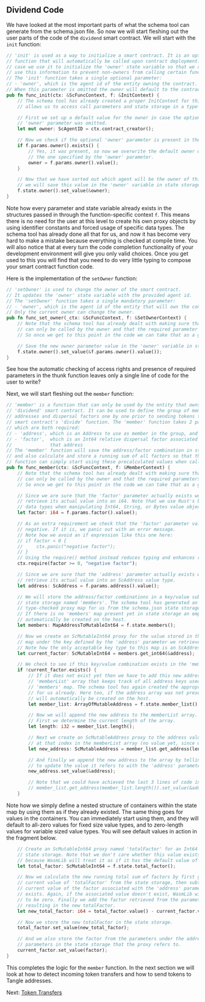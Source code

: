 ## Dividend Code

We have looked at the most important parts of what the schema tool can 
generate from the schema.json file. So now we will start fleshing out the 
user parts of the code of the `dividend` smart contract. We will start with 
the `init` function:

```rust
// 'init' is used as a way to initialize a smart contract. It is an optional
// function that will automatically be called upon contract deployment. In this
// case we use it to initialize the 'owner' state variable so that we can later
// use this information to prevent non-owners from calling certain functions.
// The 'init' function takes a single optional parameter:
// - 'owner', which is the agent id of the entity owning the contract.
// When this parameter is omitted the owner will default to the contract creator.
pub fn func_init(ctx: &ScFuncContext, f: &InitContext) {
    // The schema tool has already created a proper InitContext for this function that
    // allows us to access call parameters and state storage in a type-safe manner.

    // First we set up a default value for the owner in case the optional
    // 'owner' parameter was omitted.
    let mut owner: ScAgentID = ctx.contract_creator();

    // Now we check if the optional 'owner' parameter is present in the params map.
    if f.params.owner().exists() {
        // Yes, it was present, so now we overwrite the default owner with
        // the one specified by the 'owner' parameter.
        owner = f.params.owner().value();
    }

    // Now that we have sorted out which agent will be the owner of this contract
    // we will save this value in the 'owner' variable in state storage on the host.
    f.state.owner().set_value(&owner);
}
```

Note how every parameter and state variable already exists in the structures 
passed in through the function-specific context `f`. This means there is no 
need for the user at this level to create his own proxy objects by using 
identifier constants and forced usage of specific data types. The schema 
tool has already done all that for us, and now it has become very hard to 
make a mistake because everything is checked at compile time. You will also 
notice that at every turn the code completion functionality of your 
development environment will give you only valid choices. Once you get used 
to this you will find that you need to do very little typing to compose your 
smart contract function code.

Here is the implementation of the `setOwner` function:

```rust
// 'setOwner' is used to change the owner of the smart contract.
// It updates the 'owner' state variable with the provided agent id.
// The 'setOwner' function takes a single mandatory parameter:
// - 'owner', which is the agent id of the entity that will own the contract.
// Only the current owner can change the owner.
pub fn func_set_owner(_ctx: &ScFuncContext, f: &SetOwnerContext) {
    // Note that the schema tool has already dealt with making sure that this function
    // can only be called by the owner and that the required parameter is present.
    // So once we get to this point in the code we can take that as a given.

    // Save the new owner parameter value in the 'owner' variable in state storage.
    f.state.owner().set_value(&f.params.owner().value());
}
```

See how the automatic checking of access rights and presence of required
parameters in the thunk function leaves only a single line of code for the user
to write?

Next, we will start fleshing out the `member` function:

```rust
// 'member' is a function that can only be used by the entity that owns the
// 'dividend' smart contract. It can be used to define the group of member
// addresses and dispersal factors one by one prior to sending tokens to the
// smart contract's 'divide' function. The 'member' function takes 2 parameters,
// which are both required:
// - 'address', which is an Address to use as member in the group, and
// - 'factor',  which is an Int64 relative dispersal factor associated with
//              that address
// The 'member' function will save the address/factor combination in state storage
// and also calculate and store a running sum of all factors so that the 'divide'
// function can simply start using these precalculated values when called.
pub fn func_member(ctx: &ScFuncContext, f: &MemberContext) {
    // Note that the schema tool has already dealt with making sure that this function
    // can only be called by the owner and that the required parameters are present.
    // So once we get to this point in the code we can take that as a given.

    // Since we are sure that the 'factor' parameter actually exists we can
    // retrieve its actual value into an i64. Note that we use Rust's built-in
    // data types when manipulating Int64, String, or Bytes value objects.
    let factor: i64 = f.params.factor().value();

    // As an extra requirement we check that the 'factor' parameter value is not
    // negative. If it is, we panic out with an error message.
    // Note how we avoid an if expression like this one here:
    // if factor < 0 {
    //     ctx.panic("negative factor");
    // }
    // Using the require() method instead reduces typing and enhances readability.
    ctx.require(factor >= 0, "negative factor");

    // Since we are sure that the 'address' parameter actually exists we can
    // retrieve its actual value into an ScAddress value type.
    let address: ScAddress = f.params.address().value();

    // We will store the address/factor combinations in a key/value sub-map of the
    // state storage named 'members'. The schema tool has generated an appropriately
    // type-checked proxy map for us from the schema.json state storage definition.
    // If there is no 'members' map present yet in state storage an empty map will
    // automatically be created on the host.
    let members: MapAddressToMutableInt64 = f.state.members();

    // Now we create an ScMutableInt64 proxy for the value stored in the 'members'
    // map under the key defined by the 'address' parameter we retrieved earlier.
    // Note how the only acceptable key type to this map is an ScAddress.
    let current_factor: ScMutableInt64 = members.get_int64(&address);

    // We check to see if this key/value combination exists in the 'members' map.
    if !current_factor.exists() {
        // If it does not exist yet then we have to add this new address to the
        // 'memberList' array that keeps track of all address keys used in the
        // 'members' map. The schema tool has again created the appropriate type
        // for us already. Here too, if the address array was not present yet it
        // will automatically be created on the host.
        let member_list: ArrayOfMutableAddress = f.state.member_list();

        // Now we will append the new address to the memberList array.
        // First we determine the current length of the array.
        let length: i32 = member_list.length();

        // Next we create an ScMutableAddress proxy to the address value that lives
        // at that index in the memberList array (no value yet, since we're appending).
        let new_address: ScMutableAddress = member_list.get_address(length);

        // And finally we append the new address to the array by telling the proxy
        // to update the value it refers to with the 'address' parameter.
        new_address.set_value(&address);

        // Note that we could have achieved the last 3 lines of code in a single line:
        // member_list.get_address(member_list.length()).set_value(&address);
    }
```

Note how we simply define a nested structure of containers within the state map
by using them as if they already existed. The same thing goes for values in the
containers. You can immediately start using them, and they will default to
all-zero values for fixed size value types, and to zero-length values for
variable sized value types. You will see default values in action in the
fragment below.

```rust
    // Create an ScMutableInt64 proxy named 'totalFactor' for an Int64 value in
    // state storage. Note that we don't care whether this value exists or not,
    // because WasmLib will treat it as if it has the default value of zero.
    let total_factor: ScMutableInt64 = f.state.total_factor();

    // Now we calculate the new running total sum of factors by first getting the
    // current value of 'totalFactor' from the state storage, then subtracting the
    // current value of the factor associated with the 'address' parameter, if any
    // exists. Again, if the associated value doesn't exist, WasmLib will assume it
    // to be zero. Finally we add the factor retrieved from the parameters,
    // resulting in the new totalFactor.
    let new_total_factor: i64 = total_factor.value() - current_factor.value() + factor;

    // Now we store the new totalFactor in the state storage.
    total_factor.set_value(new_total_factor);

    // And we also store the factor from the parameters under the address from the
    // parameters in the state storage that the proxy refers to.
    current_factor.set_value(factor);
}
```

This completes the logic for the `member` function. In the next section we will
look at how to detect incoming token transfers and how to send tokens to Tangle
addresses.

Next: [Token Transfers](Transfers.md)
